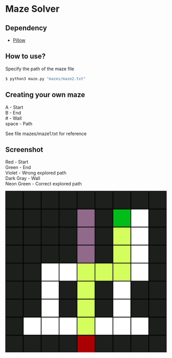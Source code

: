 # Maze Solver

## Dependency
- [Pillow](https://github.com/python-pillow/Pillow)

## How to use?
Specify the path of the maze file

```bash
$ python3 maze.py "mazes/maze2.txt"
```

## Creating your own maze
A - Start\
B - End\
\# - Wall\
space - Path

See file mazes/maze1.txt for reference

## Screenshot
Red - Start\
Green - End\
Violet - Wrong explored path\
Dark Gray - Wall\
Neon Green - Correct explored path

![alt text](assets/screenshot.png?raw=true "Screenshot")